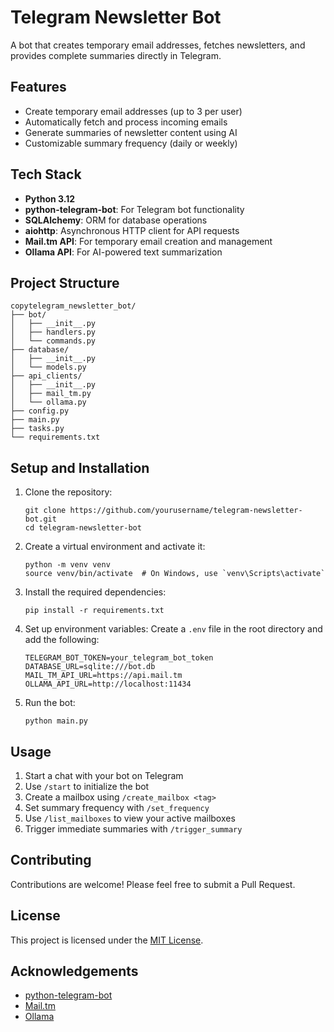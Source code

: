 # Telegram Newsletter Bot

A bot that creates temporary email addresses, fetches newsletters, and provides complete summaries directly in Telegram.

## Features

- Create temporary email addresses (up to 3 per user)
- Automatically fetch and process incoming emails
- Generate summaries of newsletter content using AI
- Customizable summary frequency (daily or weekly)

## Tech Stack

- **Python 3.12**
- **python-telegram-bot**: For Telegram bot functionality
- **SQLAlchemy**: ORM for database operations
- **aiohttp**: Asynchronous HTTP client for API requests
- **Mail.tm API**: For temporary email creation and management
- **Ollama API**: For AI-powered text summarization

## Project Structure

```
copytelegram_newsletter_bot/
├── bot/
│   ├── __init__.py
│   ├── handlers.py
│   └── commands.py
├── database/
│   ├── __init__.py
│   └── models.py
├── api_clients/
│   ├── __init__.py
│   ├── mail_tm.py
│   └── ollama.py
├── config.py
├── main.py
├── tasks.py
└── requirements.txt
```

## Setup and Installation

1. Clone the repository:
   ```
   git clone https://github.com/yourusername/telegram-newsletter-bot.git
   cd telegram-newsletter-bot
   ```

2. Create a virtual environment and activate it:
   ```
   python -m venv venv
   source venv/bin/activate  # On Windows, use `venv\Scripts\activate`
   ```

3. Install the required dependencies:
   ```
   pip install -r requirements.txt
   ```

4. Set up environment variables:
   Create a `.env` file in the root directory and add the following:
   ```
   TELEGRAM_BOT_TOKEN=your_telegram_bot_token
   DATABASE_URL=sqlite:///bot.db
   MAIL_TM_API_URL=https://api.mail.tm
   OLLAMA_API_URL=http://localhost:11434
   ```

5. Run the bot:
   ```
   python main.py
   ```

## Usage

1. Start a chat with your bot on Telegram
2. Use `/start` to initialize the bot
3. Create a mailbox using `/create_mailbox <tag>`
4. Set summary frequency with `/set_frequency`
5. Use `/list_mailboxes` to view your active mailboxes
6. Trigger immediate summaries with `/trigger_summary`

## Contributing

Contributions are welcome! Please feel free to submit a Pull Request.

## License

This project is licensed under the [MIT License](LICENSE).

## Acknowledgements

- [python-telegram-bot](https://github.com/python-telegram-bot/python-telegram-bot)
- [Mail.tm](https://mail.tm/)
- [Ollama](https://ollama.ai/)
